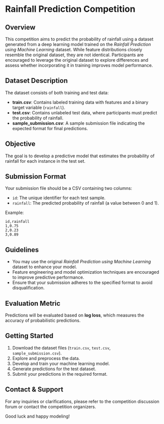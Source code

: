# Rainfall Prediction Competition

## Overview
This competition aims to predict the probability of rainfall using a dataset generated from a deep learning model trained on the *Rainfall Prediction using Machine Learning* dataset. While feature distributions closely resemble the original dataset, they are not identical. Participants are encouraged to leverage the original dataset to explore differences and assess whether incorporating it in training improves model performance.

## Dataset Description
The dataset consists of both training and test data:
- **train.csv**: Contains labeled training data with features and a binary target variable (`rainfall`).
- **test.csv**: Contains unlabeled test data, where participants must predict the probability of rainfall.
- **sample_submission.csv**: A sample submission file indicating the expected format for final predictions.

## Objective
The goal is to develop a predictive model that estimates the probability of rainfall for each instance in the test set.

## Submission Format
Your submission file should be a CSV containing two columns:
- `id`: The unique identifier for each test sample.
- `rainfall`: The predicted probability of rainfall (a value between 0 and 1).

Example:
```csv
id,rainfall
1,0.75
2,0.23
3,0.89
```

## Guidelines
- You may use the original *Rainfall Prediction using Machine Learning* dataset to enhance your model.
- Feature engineering and model optimization techniques are encouraged to improve predictive performance.
- Ensure that your submission adheres to the specified format to avoid disqualification.

## Evaluation Metric
Predictions will be evaluated based on **log loss**, which measures the accuracy of probabilistic predictions.

## Getting Started
1. Download the dataset files (`train.csv`, `test.csv`, `sample_submission.csv`).
2. Explore and preprocess the data.
3. Develop and train your machine learning model.
4. Generate predictions for the test dataset.
5. Submit your predictions in the required format.

## Contact & Support
For any inquiries or clarifications, please refer to the competition discussion forum or contact the competition organizers.

Good luck and happy modeling!

